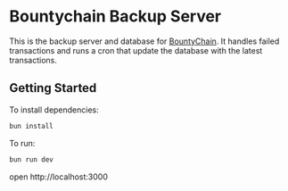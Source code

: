 # Bountychain Backup Server

This is the backup server and database for [BountyChain](https://github.com/Complexlity/bountychain).
It handles failed transactions and runs a cron that update the database with the latest transactions.

## Getting Started

To install dependencies:

```sh
bun install
```

To run:

```sh
bun run dev
```

open http://localhost:3000
